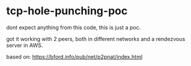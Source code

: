 # tcp-hole-punching-poc
dont expect anything from this code, this is just a poc.

got it working with 2 peers, both in different networks and a rendezvous server in AWS.

based on: https://bford.info/pub/net/p2pnat/index.html

